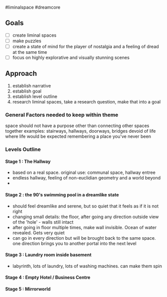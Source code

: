 #liminalspace #dreamcore
## Goals
- [ ] create liminal spaces
- [ ] make puzzles
- [ ] create a state of mind for the player of nostalgia and a feeling of dread at the same time
- [ ] focus on highly explorative and visually stunning scenes

## Approach
1. establish narrative
2. establish goal
3. establish level outline
4. research liminal spaces, take a research question, make that into a goal

### General Factors needed to keep within theme
space should not have a purpose other than connecting other spaces together
examples: stairways, hallways, doorways, bridges
devoid of life where life would be expected
remembering a place you've never been
### Levels Outline

#### Stage 1 : The Hallway
- based on a real space. original use: communal space, hallway entree
- endless hallway, feeling of non-euclidian geometry and a world beyond
- 
#### Stage 2 : the 90's swimming pool in a dreamlike state
- should feel dreamlike and serene, but so quiet that it feels as if it is not right
- changing small details: the floor, after going any direction outside view of the 'hole' - walls still intact
- after going in floor multiple times, make wall invisible. Ocean of water revealed. Gets very quiet
- can go in every direction but will be brought back to the same space. one direction brings you to another portal into the next level

#### Stage 3 : Laundry room inside basement
- labyrinth, lots of laundry, lots of washing machines. can make them spin

#### Stage 4 : Empty Hotel / Business Centre

#### Stage 5 : Mirrorworld